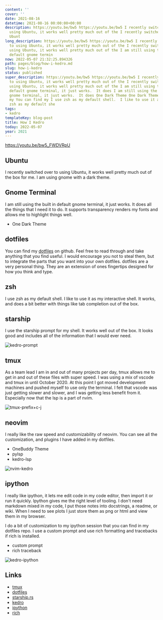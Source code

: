 ```yaml
---
content: ''
cover: ''
date: 2021-08-16
datetime: 2021-08-16 00:00:00+00:00
description: https://youtu.be/bw5 https://youtu.be/bw5 I recently switched over to
  using Ubuntu, it works well pretty much out of the I recently switched over to using
  Ubunt
long_description: https://youtu.be/bw5 https://youtu.be/bw5 I recently switched over
  to using Ubuntu, it works well pretty much out of the I recently switched over to
  using Ubuntu, it works well pretty much out of the I am still using the built in
  default gnome termin
now: 2022-05-07 21:32:25.894326
path: pages/blog/how-i-kedro.md
slug: how-i-kedro
status: published
super_description: https://youtu.be/bw5 https://youtu.be/bw5 I recently switched over
  to using Ubuntu, it works well pretty much out of the I recently switched over to
  using Ubuntu, it works well pretty much out of the I am still using the built in
  default gnome terminal, it just works.  It does I am still using the built in default
  gnome terminal, it just works.  It does One Dark Theme One Dark Theme You can find
  my You can find my I use zsh as my default shell.  I like to use it as my I use
  zsh as my default she
tags:
- kedro
templateKey: blog-post
title: How I Kedro
today: 2022-05-07
year: 2021
---
```


https://youtu.be/bw5_FWDVRpU

## Ubuntu

I recently switched over to using Ubuntu, it works well pretty much out of the
box for me.  I am using gnome with a dark theme.


## Gnome Terminal

I am still using the built in default gnome terminal, it just works.  It does
all the things that I need it to do.  It supports transparency renders my fonts
and allows me to highlight things well.

* One Dark Theme

## dotfiles

 You can find my
 [dotfiles](https://github.com/waylonwalker/devtainer) on
 github.  Feel free to read through and take anything that you
 find useful.  I would encourage you not to steal them, but to
 integrate the parts that you want into your own dotfiles.
 dotfiles are a very personal thing. They are an extension of
 ones fingertips designed for how you think and type.

## zsh

I use zsh as my default shell.  I like to use it as my
interactive shell.  It works, and does a bit better with
things like tab completion out of the box.

## starship

I use the starship prompt for my shell.  It works well out of
the box.  It looks good and includes all of the information
that I would ever need.

![kedro-prompt](https://images.waylonwalker.com/kedro-prompt.png)

## tmux

As a team lead I am in and out of many projects per day, tmux allows me to get
in and out of these files with super speed.  I was using a mix of vscode and
tmux in until October 2020.  At this point I got moved development machines and
pushed myself to use only the terminal.  I felt that vscode was just getting
slower and slower, and I was getting less benefit from it.  Especially now that
the lsp is a part of nvim.

![tmux-prefix+c-j](https://images.waylonwalker.com/tmux-navigation-2021-prefix+c-j.gif)

## neovim

I really like the raw speed and customizability of neovim.  You can see all the
customization, and plugins I have added in my dotfiles.

* OneBuddy Theme
* pylsp
* kedro-lsp

![nvim-kedro](https://images.waylonwalker.com/nvim-kedro.png)

## ipython

I really like ipython, it lets me edit code in my code editor, then import it
or run it quickly.  Ipython gives me the right level of tooling.  I don't need
markdown mixed in my code, I put those notes into docstrings, a readme, or
wiki.  When I need to see plots I just store them as png or html and view them
in my browser.  

I do a bit of customization to my ipython session that you can find in my
dotfiles repo.  I use a custom prompt and use rich formatting and tracebacks if
rich is installed.

* custom prompt
* rich traceback

![kedro-ipython](https://images.waylonwalker.com/kedro-ipython.png)

## Links

* [tmux](https://github.com/tmux/tmux)
* [dotfiles](https://github.com/waylonWalker/devtainer)
* [starship.rs](https://starship.rs/)
* [kedro](https://github.com/quantumblacklabs/kedro)
* [ipython](https://ipython.readthedocs.io/en/6.5.0/index.html)
* [rich](https://github.com/willmcgugan/rich)